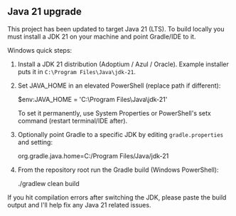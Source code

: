 

Java 21 upgrade
----------------

This project has been updated to target Java 21 (LTS). To build locally you must install a JDK 21 on your machine and point Gradle/IDE to it.

Windows quick steps:

1. Install a JDK 21 distribution (Adoptium / Azul / Oracle). Example installer puts it in `C:\Program Files\Java\jdk-21`.
2. Set JAVA_HOME in an elevated PowerShell (replace path if different):

	$env:JAVA_HOME = 'C:\Program Files\Java\jdk-21'

	To set it permanently, use System Properties or PowerShell's setx command (restart terminal/IDE after).

3. Optionally point Gradle to a specific JDK by editing `gradle.properties` and setting:

	org.gradle.java.home=C:/Program Files/Java/jdk-21

4. From the repository root run the Gradle build (Windows PowerShell):

	./gradlew clean build

If you hit compilation errors after switching the JDK, please paste the build output and I'll help fix any Java 21 related issues.

